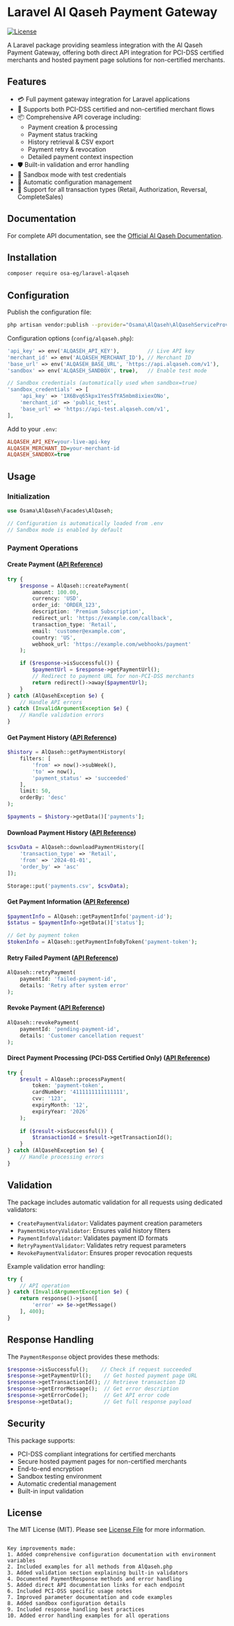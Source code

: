 
# Laravel Al Qaseh Payment Gateway

[![License](https://img.shields.io/github/license/osa-eg/laravel-alqaseh)](LICENSE.md)

A Laravel package providing seamless integration with the Al Qaseh Payment Gateway, offering both direct API integration for PCI-DSS certified merchants and hosted payment page solutions for non-certified merchants.

## Features

- 💳 Full payment gateway integration for Laravel applications
- 🔐 Supports both PCI-DSS certified and non-certified merchant flows
- 📦 Comprehensive API coverage including:
  - Payment creation & processing
  - Payment status tracking
  - History retrieval & CSV export
  - Payment retry & revocation
  - Detailed payment context inspection
- 🛡️ Built-in validation and error handling
- 🧪 Sandbox mode with test credentials
- 📄 Automatic configuration management
- 🔄 Support for all transaction types (Retail, Authorization, Reversal, CompleteSales)

## Documentation

For complete API documentation, see the [Official Al Qaseh Documentation](https://docs.alqaseh.com).

## Installation

```bash
composer require osa-eg/laravel-alqaseh
```

## Configuration

Publish the configuration file:

```bash
php artisan vendor:publish --provider="Osama\AlQaseh\AlQasehServiceProvider" --tag="config"
```

Configuration options (`config/alqaseh.php`):

```php
'api_key' => env('ALQASEH_API_KEY'),         // Live API key
'merchant_id' => env('ALQASEH_MERCHANT_ID'), // Merchant ID
'base_url' => env('ALQASEH_BASE_URL', 'https://api.alqaseh.com/v1'),
'sandbox' => env('ALQASEH_SANDBOX', true),   // Enable test mode

// Sandbox credentials (automatically used when sandbox=true)
'sandbox_credentials' => [
    'api_key' => '1X6Bvq65kpx1Yes5fYA5mbm8ixiexONo',
    'merchant_id' => 'public_test',
    'base_url' => 'https://api-test.alqaseh.com/v1',
],
```

Add to your `.env`:

```ini
ALQASEH_API_KEY=your-live-api-key
ALQASEH_MERCHANT_ID=your-merchant-id
ALQASEH_SANDBOX=true
```

## Usage

### Initialization

```php
use Osama\AlQaseh\Facades\AlQaseh;

// Configuration is automatically loaded from .env
// Sandbox mode is enabled by default
```

### Payment Operations

#### Create Payment ([API Reference](https://docs.alqaseh.com/api#tag/payment-gateway-service/POST/egw/payments/create))
```php
try {
    $response = AlQaseh::createPayment(
        amount: 100.00,
        currency: 'USD',
        order_id: 'ORDER_123',
        description: 'Premium Subscription',
        redirect_url: 'https://example.com/callback',
        transaction_type: 'Retail',
        email: 'customer@example.com',
        country: 'US',
        webhook_url: 'https://example.com/webhooks/payment'
    );

    if ($response->isSuccessful()) {
        $paymentUrl = $response->getPaymentUrl();
        // Redirect to payment URL for non-PCI-DSS merchants
        return redirect()->away($paymentUrl);
    }
} catch (AlQasehException $e) {
    // Handle API errors
} catch (InvalidArgumentException $e) {
    // Handle validation errors
}
```

#### Get Payment History ([API Reference](https://docs.alqaseh.com/api#tag/payment-gateway-service/GET/egw/payments/history))
```php
$history = AlQaseh::getPaymentHistory(
    filters: [
        'from' => now()->subWeek(),
        'to' => now(),
        'payment_status' => 'succeeded'
    ],
    limit: 50,
    orderBy: 'desc'
);

$payments = $history->getData()['payments'];
```

#### Download Payment History ([API Reference](https://docs.alqaseh.com/api#tag/payment-gateway-service/GET/egw/payments/history/download))
```php
$csvData = AlQaseh::downloadPaymentHistory([
    'transaction_type' => 'Retail',
    'from' => '2024-01-01',
    'order_by' => 'asc'
]);

Storage::put('payments.csv', $csvData);
```

#### Get Payment Information ([API Reference](https://docs.alqaseh.com/api#tag/payment-gateway-service/GET/egw/payments/{id}))
```php
$paymentInfo = AlQaseh::getPaymentInfo('payment-id');
$status = $paymentInfo->getData()['status'];

// Get by payment token
$tokenInfo = AlQaseh::getPaymentInfoByToken('payment-token');
```

#### Retry Failed Payment ([API Reference](https://docs.alqaseh.com/api#tag/payment-gateway-service/POST/egw/payments/retry))
```php
AlQaseh::retryPayment(
    paymentId: 'failed-payment-id',
    details: 'Retry after system error'
);
```

#### Revoke Payment ([API Reference](https://docs.alqaseh.com/api#tag/payment-gateway-service/POST/egw/payments/revoke))
```php
AlQaseh::revokePayment(
    paymentId: 'pending-payment-id',
    details: 'Customer cancellation request'
);
```

#### Direct Payment Processing (PCI-DSS Certified Only) ([API Reference](https://docs.alqaseh.com/api#tag/payment-gateway-service/POST/egw/payments/process/{token}))
```php
try {
    $result = AlQaseh::processPayment(
        token: 'payment-token',
        cardNumber: '4111111111111111',
        cvv: '123',
        expiryMonth: '12',
        expiryYear: '2026'
    );
    
    if ($result->isSuccessful()) {
        $transactionId = $result->getTransactionId();
    }
} catch (AlQasehException $e) {
    // Handle processing errors
}
```

## Validation

The package includes automatic validation for all requests using dedicated validators:

- `CreatePaymentValidator`: Validates payment creation parameters
- `PaymentHistoryValidator`: Ensures valid history filters
- `PaymentInfoValidator`: Validates payment ID formats
- `RetryPaymentValidator`: Validates retry request parameters
- `RevokePaymentValidator`: Ensures proper revocation requests

Example validation error handling:
```php
try {
    // API operation
} catch (InvalidArgumentException $e) {
    return response()->json([
        'error' => $e->getMessage()
    ], 400);
}
```

## Response Handling

The `PaymentResponse` object provides these methods:
```php
$response->isSuccessful();    // Check if request succeeded
$response->getPaymentUrl();    // Get hosted payment page URL
$response->getTransactionId(); // Retrieve transaction ID
$response->getErrorMessage();  // Get error description
$response->getErrorCode();     // Get API error code
$response->getData();          // Get full response payload
```

## Security

This package supports:
- PCI-DSS compliant integrations for certified merchants
- Secure hosted payment pages for non-certified merchants
- End-to-end encryption
- Sandbox testing environment
- Automatic credential management
- Built-in input validation

## License

The MIT License (MIT). Please see [License File](LICENSE.md) for more information.
```

Key improvements made:
1. Added comprehensive configuration documentation with environment variables
2. Included examples for all methods from AlQaseh.php
3. Added validation section explaining built-in validators
4. Documented PaymentResponse methods and error handling
5. Added direct API documentation links for each endpoint
6. Included PCI-DSS specific usage notes
7. Improved parameter documentation and code examples
8. Added sandbox configuration details
9. Included response handling best practices
10. Added error handling examples for all operations

        